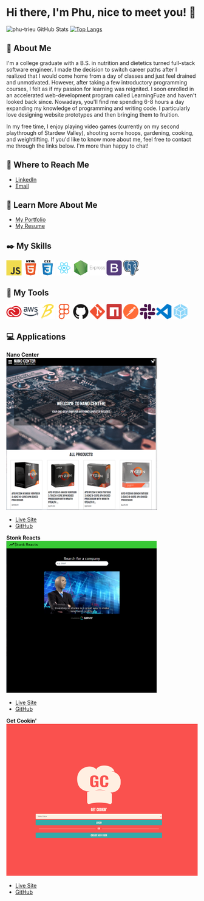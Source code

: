 # Hi there, I'm Phu, nice to meet you! 👋
![phu-trieu GitHub Stats](https://github-readme-stats.vercel.app/api?username=phu-trieu&show_icons=true&count_private=true&theme=react)
[![Top Langs](https://github-readme-stats.vercel.app/api/top-langs/?username=phu-trieu&layout=compact&theme=react)](https://github.com/anuraghazra/github-readme-stats)
<!--
**phu-trieu/phu-trieu** is a ✨ _special_ ✨ repository because its `README.md` (this file) appears on your GitHub profile.

Here are some ideas to get you started:

- 🔭 I’m currently working on ...
- 🌱 I’m currently learning ...
- 👯 I’m looking to collaborate on ...
- 🤔 I’m looking for help with ...
- 💬 Ask me about ...
- 📫 How to reach me: ...
- 😄 Pronouns: ...
- ⚡ Fun fact: ...
-->
## 👨 About Me
I'm a college graduate with a B.S. in nutrition and dietetics turned full-stack software engineer. I made the decision to switch career paths after I realized that I would come home from a day of classes and just feel drained and unmotivated. However, after taking a few introductory programming courses, I felt as if my passion for learning was reignited. I soon enrolled in an accelerated web-development program called LearningFuze and haven't looked back since. Nowadays, you'll find me spending 6-8 hours a day expanding my knowledge of programming and writing code. I particularly love designing website prototypes and then bringing them to fruition. 

In my free time, I enjoy playing video games (currently on my second playthrough of Stardew Valley), shooting some hoops, gardening, cooking, and weightlifting. If you'd like to know more about me, feel free to contact me through the links below. I'm more than happy to chat! 

## :calling: Where to Reach Me
* [LinkedIn](https://www.linkedin.com/in/phu-trieu/ "My LinkedIn Profile")
* [Email](phutrieu95@gmail.com "My Email")

## 📝 Learn More About Me
* [My Portfolio](https://phutrieu.com/ "My Portfolio")
* [My Resume](/Phu_Trieu_Resume_v3.pdf "My Resume")


## ✒️ My Skills
<div>
  <img title="JavaScript" height="40" src="https://raw.githubusercontent.com/github/explore/80688e429a7d4ef2fca1e82350fe8e3517d3494d/topics/javascript/javascript.png">
  <img title="HTML" height="40" src="https://raw.githubusercontent.com/github/explore/80688e429a7d4ef2fca1e82350fe8e3517d3494d/topics/html/html.png">
  <img title="CSS" height="40" src="https://raw.githubusercontent.com/github/explore/80688e429a7d4ef2fca1e82350fe8e3517d3494d/topics/css/css.png">
  <img title="React.js" height="40" src="https://raw.githubusercontent.com/github/explore/80688e429a7d4ef2fca1e82350fe8e3517d3494d/topics/react/react.png">
  <img title="Node.js" height="40" src="https://raw.githubusercontent.com/github/explore/80688e429a7d4ef2fca1e82350fe8e3517d3494d/topics/nodejs/nodejs.png">
  <img title="Express" height="40" src="https://raw.githubusercontent.com/github/explore/80688e429a7d4ef2fca1e82350fe8e3517d3494d/topics/express/express.png">
  <img title="Bootstrap" height="40" src="https://raw.githubusercontent.com/github/explore/80688e429a7d4ef2fca1e82350fe8e3517d3494d/topics/bootstrap/bootstrap.png">
  <img title="PostgreSQL" height="40" src="https://raw.githubusercontent.com/github/explore/80688e429a7d4ef2fca1e82350fe8e3517d3494d/topics/postgresql/postgresql.png">
</div>

## 🔨 My Tools
<div>
  <img title="Adobe Creative Cloud" height="40" src="img/adobecreativecloud.svg">
  <img title="Amazon Web Services" height="40" src="img/aws.svg">
  <img title="Babel" height="40" src="img/babel.svg">
  <img title="Figma" height="40" src="img/figma.svg">
  <img title="GitHub" height="40" src="img/github.svg">
  <img title="Git" height="40" src="img/git.svg">
  <img title="npm" height="40" src="img/npm.svg">
  <img title="Postman" height="40" src="img/postman.svg">
  <img title="Slack" height="40" src="img/slack.svg">
  <img title="Visual Studio Code" height="40" src="img/visualstudiocode.svg">
  <img title="webpack" height="40" src="img/webpack.svg">
</div>

## 💻 Applications
<div> 
  <div><b>Nano Center</b></div>
  <img height="400" src="/img/nano-center-2.png">
  <ul>
    <li><a href="https://nano-center.phutrieu.com/">Live Site</a></li>
    <li><a href="https://github.com/phu-trieu/nano-center">GitHub</a></li>
  </ul>
</div>
<div> 
  <div><b>Stonk Reacts</b></div>
  <img height="400" src="/img/stonk-reacts.png">
  <ul>
    <li><a href="https://stonkreacts.phutrieu.com/">Live Site</a></li>
    <li><a href="https://github.com/phu-trieu/stonk-reacts">GitHub</a></li>
  </ul>
</div>
<div> 
  <div><b>Get Cookin'</b></div>
  <img height="400" src="/img/get-cookin.png">
  <ul>
    <li><a href="https://get-cookin.phutrieu.com/">Live Site</a></li>
    <li><a href="https://github.com/steventran815/get-cookin-app">GitHub</a></li>
  </ul>
</div>
